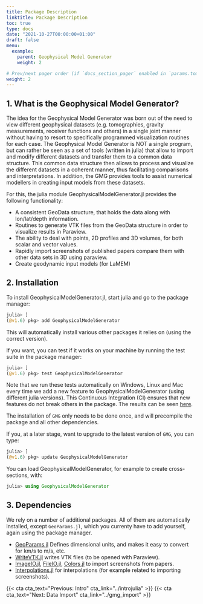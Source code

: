 ```yaml
---
title: Package Description
linktitle: Package Description
toc: true
type: docs
date: "2021-10-27T00:00:00+01:00"
draft: false
menu:
  example:
    parent: Geophysical Model Generator
    weight: 2

# Prev/next pager order (if `docs_section_pager` enabled in `params.toml`)
weight: 2
---
```


## 1. What is the Geophysical Model Generator?
The idea for the Geophysical Model Generator was born out of the need to view different geophysical datasets (e.g. tomographies, gravity measurements, receiver functions and others) in a single joint manner without having to resort to specifically programmed visualization routines for each case. The Geophysical Model Generator is NOT a single program, but can rather be seen as a set of tools (written in julia) that allow to import and modify different datasets and transfer them to a common data structure. This common data structure then allows to process and visualize the different datasets in a coherent manner, thus facilitating comparisons and interpretations. 
In addition, the GMG provides tools to assist numerical modellers in creating input models from these datasets.

For this, the julia module GeophysicalModelGenerator.jl provides the following functionality:

- A consistent GeoData structure, that holds the data along with lon/lat/depth information.
- Routines to generate VTK files from the GeoData structure in order to visualize results in Paraview.
- The ability to deal with points, 2D profiles and 3D volumes, for both scalar and vector values.
- Rapidly import screenshots of published papers compare them with other data sets in 3D using paraview.
 - Create geodynamic input models (for LaMEM)

## 2. Installation
To install GeophysicalModelGenerator.jl, start julia and go to the package manager:
```julia
julia> ]
(@v1.6) pkg> add GeophysicalModelGenerator
```
This will automatically install various other packages it relies on (using the correct version).

If you want, you can test if it works on your machine by running the test suite in the package manager:
```julia
julia> ]
(@v1.6) pkg> test GeophysicalModelGenerator
```
Note that we run these tests automatically on Windows, Linux and Mac every time we add a new feature to GeophysicalModelGenerator (using different julia versions). This Continuous Integration (CI) ensures that new features do not break others in the package. The results can be seen [here](https://github.com/JuliaGeodynamics/GeophysicalModelGenerator.jl/actions).

The installation of `GMG` only needs to be done once, and will precompile the package and all other dependencies.

If you, at a later stage, want to upgrade to the latest version of `GMG`, you can type:
```julia
julia> ]
(@v1.6) pkg> update GeophysicalModelGenerator
```

You can load GeophysicalModelGenerator, for example to create cross-sections, with:
```julia
julia> using GeophysicalModelGenerator
```
## 3. Dependencies
We rely on a number of additional packages. All of them are automatically installed, except `GeoParams.jl`, which you currenty have to add yourself, again using the package manager.
- [GeoParams.jl](https://github.com/JuliaGeodynamics/GeoParams.jl) Defines dimensional units, and makes it easy to convert for km/s to m/s, etc.
- [WriteVTK.jl](https://github.com/jipolanco/WriteVTK.jl) writes VTK files (to be opened with Paraview).
- [ImageIO.jl](https://github.com/JuliaIO/ImageIO.jl), [FileIO.jl](https://github.com/JuliaIO/FileIO.jl), [Colors.jl](https://github.com/JuliaGraphics/Colors.jl) to import screenshots from papers.
- [Interpolations.jl](https://github.com/JuliaMath/Interpolations.jl) for interpolations (for example related to importing screenshots).

{{< cta cta_text="Previous: Intro" cta_link="../introjulia" >}} 
{{< cta cta_text="Next: Data Import" cta_link="../gmg_import" >}} 